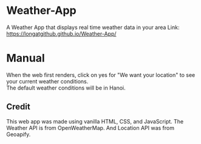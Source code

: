 # Weather-App
A Weather App that displays real time weather data in your area
Link: https://longatgithub.github.io/Weather-App/ 

# Manual
When the web first renders, click on yes for "We want your location" to see your current weather conditions. \
The default weather conditions will be in Hanoi. 

## Credit
This web app was made using vanilla HTML, CSS, and JavaScript. The Weather API is from OpenWeatherMap. And Location API was from Geoapify.
